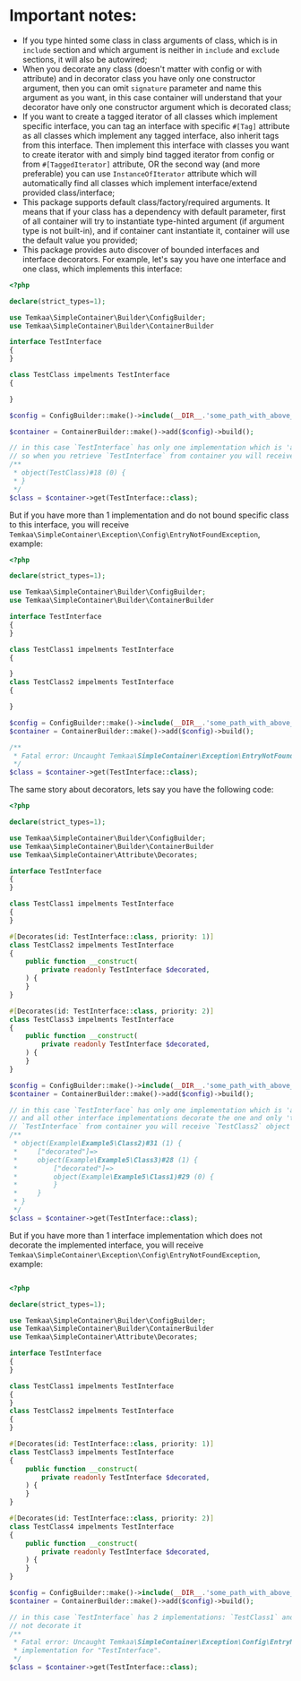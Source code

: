 # Important notes:
- If you type hinted some class in class arguments of class, which is in `include` section
  and which argument is neither in `include` and `exclude` sections, it will also be autowired;
- When you decorate any class (doesn't matter with config or with attribute) and in decorator class you have only one
  constructor argument, then you can omit `signature` parameter and name this argument as you want, in this case container
  will understand that your decorator have only one constructor argument which is decorated class;
- If you want to create a tagged iterator of all classes which implement specific interface, you can tag an interface
  with specific `#[Tag]` attribute as all classes which implement any tagged interface, also inherit tags from this interface.
  Then implement this interface with classes you want to create iterator with and simply bind
  tagged iterator from config or from `#[TaggedIterator]` attribute, OR the second way (and more preferable) you can use
  `InstanceOfIterator` attribute which will automatically find all classes which implement interface/extend provided class/interface;
- This package supports default class/factory/required arguments. It means that if your class has a dependency with default
  parameter, first of all container will try to instantiate type-hinted argument (if argument type is not built-in),
  and if container cant instantiate it, container will use the default value you provided;
- This package provides auto discover of bounded interfaces and interface decorators.
  For example, let's say you have one interface and one class, which implements this interface:
```php
<?php

declare(strict_types=1);

use Temkaa\SimpleContainer\Builder\ConfigBuilder;
use Temkaa\SimpleContainer\Builder\ContainerBuilder

interface TestInterface
{
}

class TestClass impelments TestInterface
{

}

$config = ConfigBuilder::make()->include(__DIR__.'some_path_with_above_classes')->build();

$container = ContainerBuilder::make()->add($config)->build();

// in this case `TestInterface` has only one implementation which is 'accessible' (is in include config section)
// so when you retrieve `TestInterface` from container you will receive `TestClass` object
/**
 * object(TestClass)#18 (0) {
 * }
 */
$class = $container->get(TestInterface::class);
```
But if you have more than 1 implementation and do not bound specific class to this interface, you will receive
`Temkaa\SimpleContainer\Exception\Config\EntryNotFoundException`, example:
```php
<?php

declare(strict_types=1);

use Temkaa\SimpleContainer\Builder\ConfigBuilder;
use Temkaa\SimpleContainer\Builder\ContainerBuilder

interface TestInterface
{
}

class TestClass1 impelments TestInterface
{

}
class TestClass2 impelments TestInterface
{

}

$config = ConfigBuilder::make()->include(__DIR__.'some_path_with_above_classes')->build();
$container = ContainerBuilder::make()->add($config)->build();

/**
 * Fatal error: Uncaught Temkaa\SimpleContainer\Exception\EntryNotFoundException: Class "TestInterface" is not found.
 */
$class = $container->get(TestInterface::class);
```
The same story about decorators, lets say you have the following code:
```php
<?php

declare(strict_types=1);

use Temkaa\SimpleContainer\Builder\ConfigBuilder;
use Temkaa\SimpleContainer\Builder\ContainerBuilder
use Temkaa\SimpleContainer\Attribute\Decorates;

interface TestInterface
{
}

class TestClass1 impelments TestInterface
{
}

#[Decorates(id: TestInterface::class, priority: 1)]
class TestClass2 impelments TestInterface
{
    public function __construct(
        private readonly TestInterface $decorated,
    ) {
    }
}

#[Decorates(id: TestInterface::class, priority: 2)]
class TestClass3 impelments TestInterface
{
    public function __construct(
        private readonly TestInterface $decorated,
    ) {
    }
}

$config = ConfigBuilder::make()->include(__DIR__.'some_path_with_above_classes')->build();
$container = ContainerBuilder::make()->add($config)->build();

// in this case `TestInterface` has only one implementation which is 'accessible' (is in include config section)
// and all other interface implementations decorate the one and only 'true' implementation, so when you retrieve
// `TestInterface` from container you will receive `TestClass2` object
/**
 * object(Example\Example5\Class2)#31 (1) {
 *     ["decorated"]=>
 *     object(Example\Example5\Class3)#28 (1) {
 *         ["decorated"]=>
 *         object(Example\Example5\Class1)#29 (0) {
 *         }
 *     }
 * }
 */
$class = $container->get(TestInterface::class);
```
But if you have more than 1 interface implementation which does not decorate the implemented interface, you will receive
`Temkaa\SimpleContainer\Exception\Config\EntryNotFoundException`, example:
```php

<?php

declare(strict_types=1);

use Temkaa\SimpleContainer\Builder\ConfigBuilder;
use Temkaa\SimpleContainer\Builder\ContainerBuilder
use Temkaa\SimpleContainer\Attribute\Decorates;

interface TestInterface
{
}

class TestClass1 impelments TestInterface
{
}
class TestClass2 impelments TestInterface
{
}

#[Decorates(id: TestInterface::class, priority: 1)]
class TestClass3 impelments TestInterface
{
    public function __construct(
        private readonly TestInterface $decorated,
    ) {
    }
}

#[Decorates(id: TestInterface::class, priority: 2)]
class TestClass4 impelments TestInterface
{
    public function __construct(
        private readonly TestInterface $decorated,
    ) {
    }
}

$config = ConfigBuilder::make()->include(__DIR__.'some_path_with_above_classes')->build();
$container = ContainerBuilder::make()->add($config)->build();

// in this case `TestInterface` has 2 implementations: `TestClass1` and `TestClass2` which implement interface and do
// not decorate it
/**
 * Fatal error: Uncaught Temkaa\SimpleContainer\Exception\Config\EntryNotFoundException: Could not find interface 
 * implementation for "TestInterface".
 */
$class = $container->get(TestInterface::class);
```
